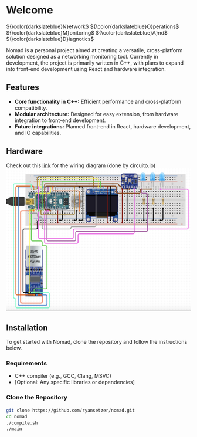 # Welcome

${\color{darkslateblue}N}etwork$ ${\color{darkslateblue}O}perations$ ${\color{darkslateblue}M}onitoring$ ${\color{darkslateblue}A}nd$  ${\color{darkslateblue}D}iagnotics$

Nomad is a personal project aimed at creating a versatile, cross-platform solution designed as a networking monitoring tool. Currently in development, the project is primarily written in C++, with plans to expand into front-end development using React and hardware integration.

## Features

- **Core functionality in C++:** Efficient performance and cross-platform compatibility.
- **Modular architecture:** Designed for easy extension, from hardware integration to front-end development.
- **Future integrations:** Planned front-end in React, hardware development, and IO capabilities.

## Hardware
Check out this [link](https://www.circuito.io/app?components=514,11022,11372,11372,11372,164792,299273,466193,860025) for the wiring diagram (done by circuito.io)
![hardware-diagram](https://github.com/ryansetzer/nomad/blob/main/images/wiring-diagram-arduino-nano.png/?raw=true)

## Installation

To get started with Nomad, clone the repository and follow the instructions below.

### Requirements

- C++ compiler (e.g., GCC, Clang, MSVC)
- [Optional: Any specific libraries or dependencies]

### Clone the Repository

```bash
git clone https://github.com/ryansetzer/nomad.git
cd nomad
./compile.sh
./main

